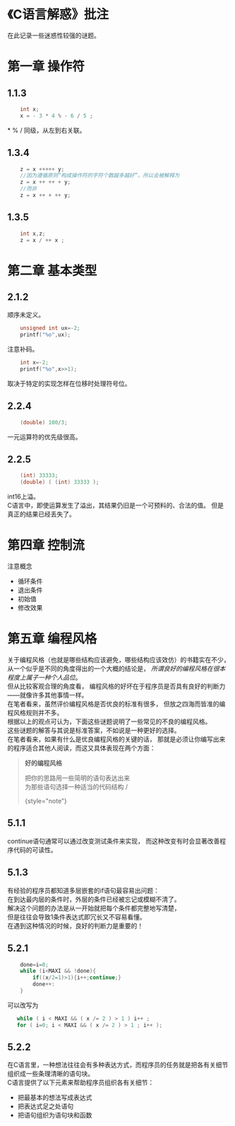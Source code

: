# 《C语言解惑》批注

在此记录一些迷惑性较强的谜题。

# 第一章 操作符

## 1.1.3  
```C 
    int x;
    x = - 3 * 4 % - 6 / 5 ;
```
\* % / 同级，从左到右关联。
## 1.3.4
```C
    z = x +++++ y;
    //因为遵循原则“构成操作符的字符个数越多越好”，所以会被解释为
    z = x ++ ++ + y;
    //而非
    z = x ++ + ++ y;
```
## 1.3.5
```C
    int x,z;
    z = x / ++ x ;
```
# 第二章 基本类型
## 2.1.2
顺序未定义。
```C
    unsigned int ux=-2;
    printf("%o",ux);
```
注意补码。
```C
    int x=-2;
    printf("%o",x>>1);
```
取决于特定的实现怎样在位移时处理符号位。
## 2.2.4
```C
    (double) 100/3;
```
一元运算符的优先级很高。
## 2.2.5
```C
    (int) 33333;
    (double) ( (int) 33333 );
```
int16上溢。  
C语言中，即使运算发生了溢出，其结果仍旧是一个可预料的、合法的值。
但是真正的结果已经丢失了。 

# 第四章 控制流 
注意概念
- 循环条件
- 退出条件
- 初始值
- 修改效果

# 第五章 编程风格
关于编程风格（也就是哪些结构应该避免，哪些结构应该效仿）的书籍实在不少，
从一个似乎是不同的角度得出的一个大概的结论是，
_所谓良好的编程风格在很本程度上属子一种个人品位_。  
但从比较客观合理的角度看，
编程风格的好坏在于程序员是否具有良好的判断力——就像许多其他事情一样。  
在笔者看来，虽然评价编程风格是否优良的标准有很多，
但放之四海而皆准的编程风格规则并不多。  
根据以上的观点可认为，下面这些谜题说明了一些常见的不良的编程风格。  
这些谜题的解答与其说是标准答案，不如说是一种更好的选择。  
在笔者看来，如果有什么是优良编程风格的关键的话，
那就是必须让你编写出来的程序适合其他人阅读，而这又具体表现在两个方面：  
> **好的编程风格**
>
> 把你的思路用一些简明的语句表达出来  
> 为那些语句选择一种适当的代码结构    /
>
> {style="note"}

## 5.1.1
continue语句通常可以通过改变测试条件来实现，
而这种改变有时会显著改善程序代码的可读性。

## 5.1.3
有经验的程序员都知道多层嵌套的if语句最容易出问题：  
在到达最内层的条件时，外层的条件已经被忘记或模糊不清了。    
解决这个问题的办法是从一开始就把每个条件都完整地写清楚，    
但是往往会导致1条件表达式即冗长又不容易看懂。     
在遇到这种情况的时候，良好的判断力是重要的！  

## 5.2.1
```C
    done=i=0;
    while (i<MAXI && !done){
        if((x/2=1)>1){i++;continue;}
        done++:
    }
```
可以改写为
```C
   while ( i < MAXI && ( x /= 2 ) > 1 ) i++ ;
   for ( i=0; i < MAXI && ( x /= 2 ) > 1 ; i++ );
```

## 5.2.2
在C语言里，一种想法往往会有多种表达方式，而程序员的任务就是把各有关细节组织成一些条理清晰的语句块。  
C语言提供了以下元素来帮助程序员组织各有关细节：    
- 把最基本的想法写成表达式
- 把表达式足之处语句
- 把语句组织为语句块和函数
